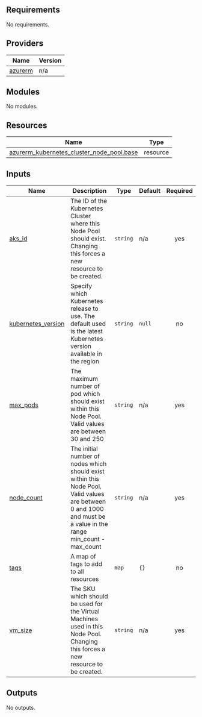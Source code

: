 ## Requirements

No requirements.

## Providers

| Name | Version |
|------|---------|
| <a name="provider_azurerm"></a> [azurerm](#provider\_azurerm) | n/a |

## Modules

No modules.

## Resources

| Name | Type |
|------|------|
| [azurerm_kubernetes_cluster_node_pool.base](https://registry.terraform.io/providers/hashicorp/azurerm/latest/docs/resources/kubernetes_cluster_node_pool) | resource |

## Inputs

| Name | Description | Type | Default | Required |
|------|-------------|------|---------|:--------:|
| <a name="input_aks_id"></a> [aks\_id](#input\_aks\_id) | The ID of the Kubernetes Cluster where this Node Pool should exist. Changing this forces a new resource to be created. | `string` | n/a | yes |
| <a name="input_kubernetes_version"></a> [kubernetes\_version](#input\_kubernetes\_version) | Specify which Kubernetes release to use. The default used is the latest Kubernetes version available in the region | `string` | `null` | no |
| <a name="input_max_pods"></a> [max\_pods](#input\_max\_pods) | The maximum number of pod which should exist within this Node Pool. Valid values are between 30 and 250 | `string` | n/a | yes |
| <a name="input_node_count"></a> [node\_count](#input\_node\_count) | The initial number of nodes which should exist within this Node Pool. Valid values are between 0 and 1000 and must be a value in the range min\_count - max\_count | `string` | n/a | yes |
| <a name="input_tags"></a> [tags](#input\_tags) | A map of tags to add to all resources | `map` | `{}` | no |
| <a name="input_vm_size"></a> [vm\_size](#input\_vm\_size) | The SKU which should be used for the Virtual Machines used in this Node Pool. Changing this forces a new resource to be created. | `string` | n/a | yes |

## Outputs

No outputs.
